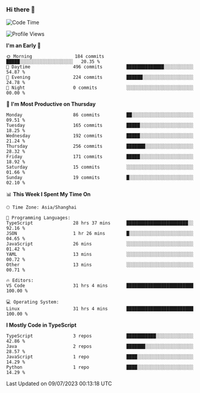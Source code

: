 ### Hi there 👋

<!--
**waynelwz/waynelwz** is a ✨ _special_ ✨ repository because its `README.md` (this file) appears on your GitHub profile.

Here are some ideas to get you started:

- 🔭 I’m currently working on ...
- 🌱 I’m currently learning ...
- 👯 I’m looking to collaborate on ...
- 🤔 I’m looking for help with ...
- 💬 Ask me about ...
- 📫 How to reach me: ...
- 😄 Pronouns: ...
- ⚡ Fun fact: ...
-->

<!--START_SECTION:waka-->
![Code Time](http://img.shields.io/badge/Code%20Time-1%2C618%20hrs%2052%20mins-blue)

![Profile Views](http://img.shields.io/badge/Profile%20Views-0-blue)

**I'm an Early 🐤** 

```text
🌞 Morning                184 commits         █████░░░░░░░░░░░░░░░░░░░░   20.35 % 
🌆 Daytime                496 commits         ██████████████░░░░░░░░░░░   54.87 % 
🌃 Evening                224 commits         ██████░░░░░░░░░░░░░░░░░░░   24.78 % 
🌙 Night                  0 commits           ░░░░░░░░░░░░░░░░░░░░░░░░░   00.00 % 
```
📅 **I'm Most Productive on Thursday** 

```text
Monday                   86 commits          ██░░░░░░░░░░░░░░░░░░░░░░░   09.51 % 
Tuesday                  165 commits         █████░░░░░░░░░░░░░░░░░░░░   18.25 % 
Wednesday                192 commits         █████░░░░░░░░░░░░░░░░░░░░   21.24 % 
Thursday                 256 commits         ███████░░░░░░░░░░░░░░░░░░   28.32 % 
Friday                   171 commits         █████░░░░░░░░░░░░░░░░░░░░   18.92 % 
Saturday                 15 commits          ░░░░░░░░░░░░░░░░░░░░░░░░░   01.66 % 
Sunday                   19 commits          █░░░░░░░░░░░░░░░░░░░░░░░░   02.10 % 
```


📊 **This Week I Spent My Time On** 

```text
🕑︎ Time Zone: Asia/Shanghai

💬 Programming Languages: 
TypeScript               28 hrs 37 mins      ███████████████████████░░   92.16 % 
JSON                     1 hr 26 mins        █░░░░░░░░░░░░░░░░░░░░░░░░   04.65 % 
JavaScript               26 mins             ░░░░░░░░░░░░░░░░░░░░░░░░░   01.42 % 
YAML                     13 mins             ░░░░░░░░░░░░░░░░░░░░░░░░░   00.72 % 
Other                    13 mins             ░░░░░░░░░░░░░░░░░░░░░░░░░   00.71 % 

🔥 Editors: 
VS Code                  31 hrs 4 mins       █████████████████████████   100.00 % 

💻 Operating System: 
Linux                    31 hrs 4 mins       █████████████████████████   100.00 % 
```

**I Mostly Code in TypeScript** 

```text
TypeScript               3 repos             ███████████░░░░░░░░░░░░░░   42.86 % 
Java                     2 repos             ███████░░░░░░░░░░░░░░░░░░   28.57 % 
JavaScript               1 repo              ████░░░░░░░░░░░░░░░░░░░░░   14.29 % 
Python                   1 repo              ████░░░░░░░░░░░░░░░░░░░░░   14.29 % 
```




 Last Updated on 09/07/2023 00:13:18 UTC
<!--END_SECTION:waka-->
